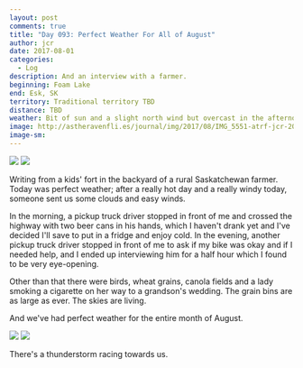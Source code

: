 ```yaml
---
layout: post
comments: true
title: "Day 093: Perfect Weather For All of August"
author: jcr
date: 2017-08-01
categories:
  - Log
description: And an interview with a farmer.
beginning: Foam Lake
end: Esk, SK
territory: Traditional territory TBD
distance: TBD
weather: Bit of sun and a slight north wind but overcast in the afternoon and the perfect temperature, 27 ºC
image: http://astheravenfli.es/journal/img/2017/08/IMG_5551-atrf-jcr-2000-web.jpg
image-sm:
---
```


<img src="http://astheravenfli.es/journal/img/2017/08/IMG_5549-atrf-jcr-2000-web.jpg">

<img src="http://astheravenfli.es/journal/img/2017/08/IMG_5553-atrf-jcr-2000-web.jpg">

Writing from a kids' fort in the backyard of a rural Saskatchewan farmer. Today was perfect weather; after a really hot day and a really windy today, someone sent us some clouds and easy winds. 

In the morning, a pickup truck driver stopped in front of me and crossed the highway with two beer cans in his hands, which I haven't drank yet and I've decided I'll save to put in a fridge and enjoy cold. In the evening, another pickup truck driver stopped in front of me to ask if my bike was okay and if I needed help, and I ended up interviewing him for a half hour which I found to be very eye-opening.

Other than that there were birds, wheat grains, canola fields and a lady smoking a cigarette on her way to a grandson's wedding. The grain bins are as large as ever. The skies are living.

And we've had perfect weather for the entire month of August.

<img src="http://astheravenfli.es/journal/img/2017/08/IMG_5738-atrf-ac-2000-web.jpg">

<img src="http://astheravenfli.es/journal/img/2017/08/IMG_5763-atrf-ac-2000-web.jpg">

There's a thunderstorm racing towards us.